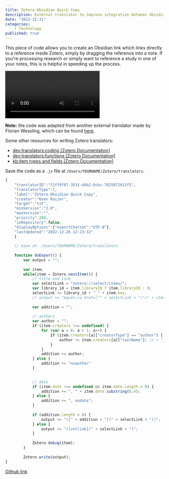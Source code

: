 ```yaml
---
title: Zotero-Obsidian Quick Copy
description: External translator to improve integration between Obsidian and Zotero. 
date: "2022-12-31"
categories:
    - Technology
published: true
---
```


This piece of code allows you to create an Obsidian link which links directly to a reference inside Zotero, simply by dragging the reference into a note. If you're processing research or simply want to reference a study in one of your notes, this is is helpful in speeding up the process. 

![Video showing the Zotero-Obsidian Quick Copy in action.](zotero-obsidian.m4v)

**Note:** the code was adapted from another external translator made by Florian Wessling, which can be found [here](https://gist.githubusercontent.com/ColdDevil/9992718/raw/71c385e68866fd55490f13c729156ae916eee12c/zotselect-link_full.js). 

Some other resources for writing Zotero translators:
- [dev:translators:coding [Zotero Documentation]](https://www.zotero.org/support/dev/translators/coding)
- [dev:translators:functions [Zotero Documentation]](https://www.zotero.org/support/dev/translators/functions)
- [kb:item types and fields [Zotero Documentation]](https://www.zotero.org/support/kb/item_types_and_fields)

Save the code as a `.js` file at `/Users/YOURNAME/Zotero/translators`.

```js
{
    "translatorID":"f1ff9f87-3531-4db2-8cbc-7025872812f5",
    "translatorType":2,
    "label":"Zotero-Obsidian Quick Copy",
    "creator":"Koen Raijer",
    "target":"txt",
    "minVersion":"2.0",
    "maxVersion":"",
    "priority":200,
    "inRepository":false,
    "displayOptions":{"exportCharset":"UTF-8"},
    "lastUpdated":"2022-12-26 12:23:32"
    }
    
    // Save at: /Users/YOURNAME/Zotero/translators
    
    function doExport() {
        var output = "";
    
        var item;
        while(item = Zotero.nextItem()) {
            // title and link
            var selectLink = "zotero://select/items/";
            var library_id = item.libraryID ? item.libraryID : 0;
            selectLink += library_id + "_" + item.key;
            // output += "&quot;<a href=\"" + selectLink + "\">" + item.title + "</a>&quot;"; // &ldquo; &rdquo;
    
            var addition = "";
    
            // authors
            var author = "";
            if (item.creators !== undefined) {
                for (var a = 0; a < 1; a++) {
                    if (item.creators[a]["creatorType"] == "author") {
                        author += item.creators[a]["lastName"]; // + ", " + item.creators[a]["firstName"];
                    }
                }
                addition += author;
            } else {
                addition += "noauthor"
            }

    
            // date
            if (item.date !== undefined && item.date.length > 0) {
                addition += ", " + item.date.substring(0,4);
            } else {
                addition += ", nodate";
            }
    
            if (addition.length > 0) {
                output += "([" + addition + "](" + selectLink + "))";
            } else {
                output += "([zotlink](" + selectLink + ")";
            }
    
            Zotero.debug(item);
        }
    
        Zotero.write(output);
}
```
<a href="https://raw.githubusercontent.com/koenraijer/Zotero-Obsidian-Quick-Copy/main/Zotero-Obsidian-Quick-Copy">Github link</a>